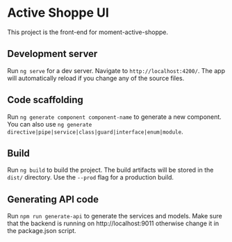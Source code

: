 # Active Shoppe UI

This project is the front-end for moment-active-shoppe.

## Development server

Run `ng serve` for a dev server. Navigate to `http://localhost:4200/`. The app will automatically reload if you change any of the source files.

## Code scaffolding

Run `ng generate component component-name` to generate a new component. You can also use `ng generate directive|pipe|service|class|guard|interface|enum|module`.

## Build

Run `ng build` to build the project. The build artifacts will be stored in the `dist/` directory. Use the `--prod` flag for a production build.

## Generating API code
Run `npm run generate-api` to generate the services and models. Make sure that the backend is running on http://localhost:9011 otherwise change it in the package.json script.
